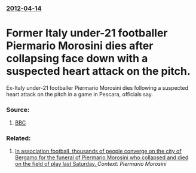 ### [2012-04-14](/news/2012/04/14/index.md)

# Former Italy under-21 footballer Piermario Morosini dies after collapsing face down with a suspected heart attack on the pitch. 

Ex-Italy under-21 footballer Piermario Morosini dies following a suspected heart attack on the pitch in a game in Pescara, officials say.


### Source:

1. [BBC](http://www.bbc.co.uk/news/world-europe-17714715)

### Related:

1. [In association football, thousands of people converge on the city of Bergamo for the funeral of Piermario Morosini who collapsed and died on the field of play last Saturday. ](/news/2012/04/19/in-association-football-thousands-of-people-converge-on-the-city-of-bergamo-for-the-funeral-of-piermario-morosini-who-collapsed-and-died-on.md) _Context: Piermario Morosini_
